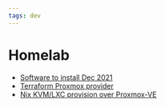 ```yaml
---
tags: dev
---
```

# Homelab

- [Software to install Dec 2021](https://www.youtube.com/watch?v=f5jNJDaztqk)
- [Terraform Proxmox provider](https://registry.terraform.io/providers/Telmate/proxmox/latest/docs)
- [Nix KVM/LXC provision over Proxmox-VE](https://nixos.wiki/wiki/Proxmox_Virtual_Environment)
